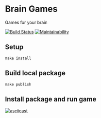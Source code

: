 # Brain Games
Games for your brain

[![Build Status](https://travis-ci.org/clickf5/frontend-project-lvl1.svg?branch=master)](https://travis-ci.org/clickf5/frontend-project-lvl1) [![Maintainability](https://api.codeclimate.com/v1/badges/088ae825c318afffc0e1/maintainability)](https://codeclimate.com/github/clickf5/frontend-project-lvl1/maintainability)

## Setup
``make install``

## Build local package
``make publish``

## Install package and run game
[![asciicast](https://asciinema.org/a/vEciKApVpR7pKx0nMhlfdEhdl.svg)](https://asciinema.org/a/vEciKApVpR7pKx0nMhlfdEhdl)